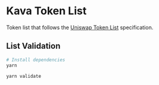 # Kava Token List

Token list that follows the [Uniswap Token List][uniswap-token-list] specification.

## List Validation

```bash
# Install dependencies
yarn

yarn validate
```

[uniswap-token-list]: https://github.com/Uniswap/token-lists

